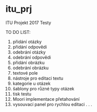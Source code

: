 # itu_prj
ITU Projekt 2017 Testy


TO DO LIST:
1. přidání otázky
2. přidání odpovědi
3. odebrání otázky
4. odebrání odpovědi
5. přidání obrázku
6. odebrání obrázku
7. textové pole
8. nástroje pro editaci textu
9. kategorie u otázek
10. šablony pro různé typy otázek
11. tisk testu
12. Moori implementace přetahování
13. vysouvací panel pro rychlou editaci
.
.
.
